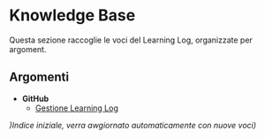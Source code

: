 # Knowledge Base

Questa sezione raccoglie le voci del Learning Log, organizzate per argoment.

## Argomenti

- **GitHub**
  - [Gestione Learning Log](2025-09-07-github-learning-log.md)

*)Indice iniziale, verra awgiornato automaticamente con nuove voci)*